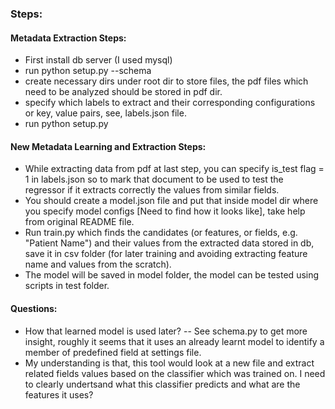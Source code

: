 ### Steps:

#### Metadata Extraction Steps:

 - First install db server (I used mysql)
 - run python setup.py --schema
 - create necessary dirs under root dir to store files, the pdf files which need to be analyzed
should be stored in pdf dir.
 - specify which labels to extract and their corresponding configurations
or key, value pairs, see, labels.json file.
 - run python setup.py

#### New Metadata Learning and Extraction Steps:

- While extracting data from pdf at last step, you can specify is_test flag = 1
in labels.json so to mark that document to be used to 
test the regressor if it extracts correctly the values 
from similar fields.
- You should create a model.json file and put that inside model
dir where you specify model configs [Need to find how it looks like],
take help from original README file.
- Run train.py which finds the candidates (or features, or fields, e.g. "Patient Name") and their values from the 
extracted data stored in db, save it in csv folder (for later training and avoiding extracting
feature name and values from the scratch).
- The model will be saved in model folder, the model can be tested
using scripts in test folder.

#### Questions:

- How that learned model is used later? -- See 
schema.py to get more insight, roughly it seems that
it uses an already learnt model to identify a member of
predefined field at settings file.
- My understanding is that, this tool would look at a new file
and extract related fields values based on the classifier which
was trained on. I need to clearly undertsand what this classifier
predicts and what are the features it uses?

